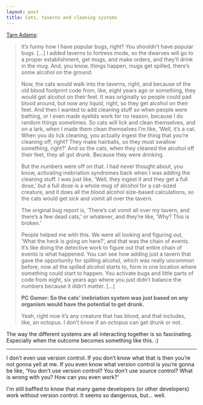 ```yaml
---
layout: post
title: Cats, taverns and cleaning systems
---
```


[Tarn Adams](http://www.pcgamer.com/dwarf-fortress-creator-on-how-hes-42-towards-simulating-existence/):

> It’s funny how I have popular bugs, right? You shouldn’t have popular bugs. […] I added taverns to fortress mode, so the dwarves will go to a proper establishment, get mugs, and make orders, and they’ll drink in the mug. And, you know, things happen, mugs get spilled, there’s some alcohol on the ground.
>
> Now, the cats would walk into the taverns, right, and because of the old blood footprint code from, like, eight years ago or something, they would get alcohol on their feet. It was originally so people could pad blood around, but now any liquid, right, so they get alcohol on their feet. And then I wanted to add cleaning stuff so when people were bathing, or I even made eyelids work for no reason, because I do random things sometimes. So cats will lick and clean themselves, and on a lark, when I made them clean themselves I’m like, ‘Well, it’s a cat. When you do lick cleaning, you actually ingest the thing that you’re cleaning off, right? They make hairballs, so they must swallow something, right?' And so the cats, when they cleaned the alcohol off their feet, they all got drunk. Because they were drinking.
>
> But the numbers were off on that. I had never thought about, you know, activating inebriation syndromes back when I was adding the cleaning stuff. I was just like, ‘Well, they ingest it and they get a full dose,’ but a full dose is a whole mug of alcohol for a cat-sized creature, and it does all the blood alcohol size-based calculations, so the cats would get sick and vomit all over the tavern.
>
> The original bug report is, ‘There’s cat vomit all over my tavern, and there’s a few dead cats,’ or whatever, and they’re like, ‘Why? This is broken.’
>
> People helped me with this. We were all looking and figuring out, ‘What the heck is going on here?’, and that was the chain of events. It’s like doing the detective work to figure out that entire chain of events is what happened. You can see how adding just a tavern that gave the opportunity for spilling alcohol, which was really uncommon before, now all the spilled alcohol starts to, form in one location where something could start to happen. You activate bugs and little parts of code from eight, six years ago where you just didn’t balance the numbers because it didn’t matter. […]
>
> **PC Gamer: So the cats’ inebriation system was just based on any organism would have the potential to get drunk.**
>
> Yeah, right now it’s any creature that has blood, and that includes, like, an octopus. I don’t know if an octopus can get drunk or not.

The way the different systems are all interacting together is so fascinating. Especially when the outcome becomes something like this. :)

---

>
I don’t even use version control. If you don’t know what that is then you’re not gonna yell at me. If you even know what version control is you’re gonna be like, ‘You don’t use version control? You don’t use source control? What is wrong with you? How can you even work?’

I'm still baffled to know that many game developers (or other developers) work without version control. It seems so dangerous, but… well.
